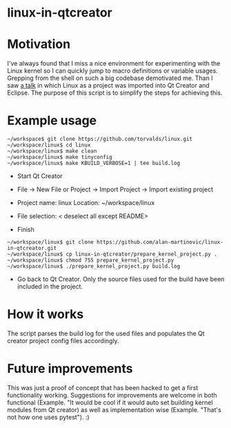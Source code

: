 # linux-in-qtcreator

# Motivation

I've always found that I miss a nice environment for experimenting with the Linux kernel so I can quickly jump 
to macro definitions or variable usages. Grepping from the shell on such a big codebase demotivated me.
Than I saw [a talk](http://google.com) in which Linux as a project was imported into Qt Creator and Eclipse.
The purpose of this script is to simplify the steps for achieving this.

# Example usage

```
~/workspace$ git clone https://github.com/torvalds/linux.git
~/workspace/linux$ cd linux
~/workspace/linux$ make clean
~/workspace/linux$ make tinyconfig
~/workspace/linux$ make KBUILD_VERBOSE=1 | tee build.log
```

* Start Qt Creator

* File -> New File or Project -> Import Project -> Import existing project

* Project name: linux  Location: ~/workspace/linux

* File selection: \< deselect all except README>

* Finish

```
~/workspace/linux$ git clone https://github.com/alan-martinovic/linux-in-qtcreator.git
~/workspace/linux$ cp linux-in-qtcreator/prepare_kernel_project.py .
~/workspace/linux$ chmod 755 prepare_kernel_project.py
~/workspace/linux$ ./prepare_kernel_project.py build.log
```

* Go back to Qt Creator. Only the source files used for the build have been included in the project.

# How it works

The script parses the build log for the used files and populates the Qt creator project config files accordingly.

# Future improvements

This was just a proof of concept that has been hacked to get a first functionality working. Suggestions for improvements are welcome in both functional (Example. "It would be cool if it would auto set building kernel modules from Qt creator) as well as implementation wise (Example. "That's not how one uses pytest"). :)


